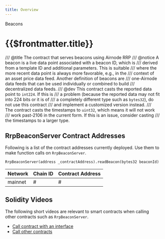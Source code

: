 ```yaml
---
title: Overview
---
```


<TitleSpan>Beacons</TitleSpan>

# {{$frontmatter.title}}

/// @title The contract that serves beacons using Airnode RRP /// @notice A
beacon is a live data point associated with a beacon ID, which is /// derived
from a template ID and additional parameters. This is suitable /// where the
more recent data point is always more favorable, e.g., in the /// context of an
asset price data feed. Another definition of beacons are /// one-Airnode data
feeds that can be used individually or combined to build /// decentralized data
feeds. /// @dev This contract casts the reported data point to `int224`. If this
is /// a problem (because the reported data may not fit into 224 bits or it is
of /// a completely different type such as `bytes32`), do not use this contract
/// and implement a customized version instead. /// The contract casts the
timestamps to `uint32`, which means it will not work /// work past-2106 in the
current form. If this is an issue, consider casting /// the timestamps to a
larger type.

## RrpBeaconServer Contract Addresses

Following is a list of the contract addresses currently deployed. Use them to
make function calls on `RrpBeaconServer`.

```solidity
RrpBeaconServer(address _contractAddress).readBeacon(bytes32 beaconId)
```

| Network | Chain ID | Contract Address |
| ------- | -------- | ---------------- |
| mainnet | #        | #                |

## Solidity Videos

The following short videos are relevant to smart contracts when calling other
contracts such as `RrpBeaconServer`.

- [Call contract with an interface](https://www.youtube.com/watch?v=tbjyc-VQaQo)
- [Call other contracts](https://www.youtube.com/watch?v=6aQErpWPLbk)
